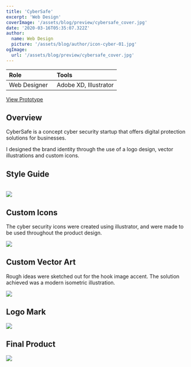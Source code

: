 ```yaml
---
title: 'CyberSafe'
excerpt: 'Web Design'
coverImage: '/assets/blog/preview/cybersafe_cover.jpg'
date: '2020-03-16T05:35:07.322Z'
author:
  name: Web Design
  picture: '/assets/blog/author/icon-cyber-01.jpg'
ogImage:
  url: '/assets/blog/preview/cybersafe_cover.jpg'
---
```

| Role   | Tools    | 
| :----- | :------- |
| Web Designer  &nbsp;| Adobe XD, Illustrator |

[View Prototype](https://xd.adobe.com/view/ac5daf3d-9e51-40b8-916b-b794bc33c408-f90e/?fullscreen) 

## Overview

CyberSafe is a concept cyber security startup that offers digital protection solutions for businesses. 

I designed the brand identity through the use of a logo design, vector illustrations and custom icons. 

## Style Guide
<br>
<img src="/assets/blog/project-content/styleguide_cyber.jpg" onerror="this.onerror=null; this.src='/assets/blog/project-content/styleguide_cyber.jpg'">

## Custom Icons

The cyber security icons were created using illustrator, and were made to be used throughout the product design. 

<img src="/assets/blog/project-content/custom_icons_cybersecurity.jpg" onerror="this.onerror=null; this.src='/assets/blog/project-content/custom_icons_cybersecurity.jpg'">

## Custom Vector Art

Rough ideas were sketched out for the hook image accent. The solution achieved was a modern isometric illustration. 

<img src="/assets/blog/project-content/custom_vector.jpg" onerror="this.onerror=null; this.src='/assets/blog/project-content/custom_vector.jpg'">

## Logo Mark

<img src="/assets/blog/project-content/cybersafelogo.jpg" onerror="this.onerror=null; this.src='/assets/blog/project-content/cybersafelogo.jpg'">

## Final Product

<img src="/assets/blog/project-content/cybersecurity_mockup.jpg" onerror="this.onerror=null; this.src='/assets/blog/project-content/cybersecurity_mockup.jpg'">

